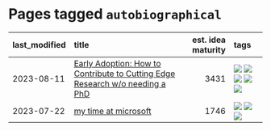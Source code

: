 # Pages tagged `autobiographical`

|last_modified|title|est. idea maturity|tags
|:---|:---|---:|:---|
|2023-08-11|[Early Adoption: How to Contribute to Cutting Edge Research w/o needing a PhD](../early_adoption_and_fomo.md)|3431|[![](https://img.shields.io/badge/tag-autobiographical-4db4d2)](../tags/autobiographical.md) [![](https://img.shields.io/badge/tag-career_advice-3b18a)](../tags/career_advice.md) [![](https://img.shields.io/badge/tag-early_adoption-957448)](../tags/early_adoption.md) [![](https://img.shields.io/badge/tag-mentoring-936135)](../tags/mentoring.md) [![](https://img.shields.io/badge/tag-reddit-deeba9)](../tags/reddit.md)|
|2023-07-22|[my time at microsoft](../my_time_at_microsoft.md)|1746|[![](https://img.shields.io/badge/tag-amazon-48fb29)](../tags/amazon.md) [![](https://img.shields.io/badge/tag-autobiographical-4db4d2)](../tags/autobiographical.md) [![](https://img.shields.io/badge/tag-microsoft-12eec5)](../tags/microsoft.md)|